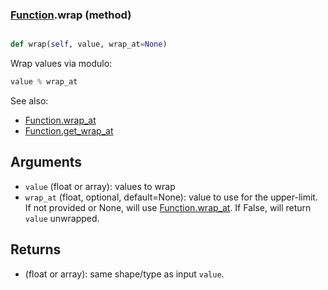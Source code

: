 ### [Function](Function.md).wrap (method)


```py

def wrap(self, value, wrap_at=None)

```



Wrap values via modulo:

```py
value % wrap_at
```

See also:

* [Function.wrap_at](Function.wrap_at.md)
* [Function.get_wrap_at](Function.get_wrap_at.md)

Arguments
------------
* `value` (float or array): values to wrap
* `wrap_at` (float, optional, default=None): value to use for the upper-limit.
    If not provided or None, will use [Function.wrap_at](Function.wrap_at.md).  If False,
    will return `value` unwrapped.

Returns
----------
* (float or array): same shape/type as input `value`.

